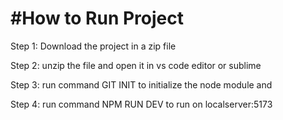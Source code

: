 <h1>#How to Run Project</h1>
<p>Step 1: Download the project in a zip file</p>
<p>Step 2: unzip the file and open it in vs code editor or sublime</p>
<p>Step 3: run command GIT INIT to initialize the node module and</p>
<p>Step 4: run command NPM RUN DEV to run on localserver:5173</p>
